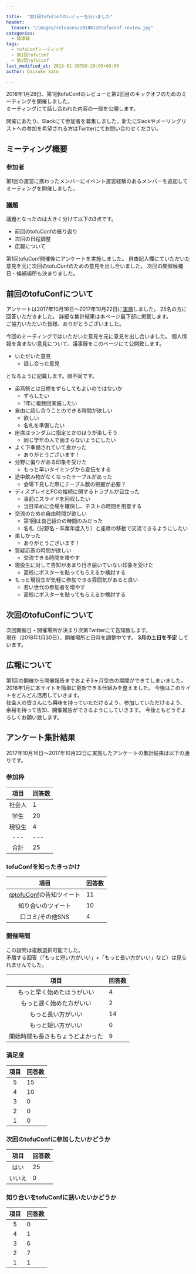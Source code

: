 ```yaml
---

title:  "第1回tofuConfのレビューを行いました"
header:
  teaser: "/images/releases/20180128tofuconf-review.jpg"
categories: 
  - 議事録
tags:
  - tofuConfミーティング
  - 第1回tofuConf
  - 第2回tofuConf
last_modified_at: 2018-01-30T00:20:05+09:00
author: Daisuke Sato

---
```


2018年1月28日、第1回tofuConfのレビューと第2回目のキックオフのためのミーティングを開催しました。  
ミーティングにて話し合われた内容の一部を公開します。

開催にあたり、Slackにて参加者を募集しました。新たにSlackやメーリングリストへの参加を希望される方はTwitterにてお問い合わせください。

## ミーティング概要
### 参加者

第1回の運営に携わったメンバーにイベント運営経験のあるメンバーを追加してミーティングを開催しました。

### 議題

議題となったのは大きく分けて以下の3点です。

* 前回のtofuConfの振り返り
* 次回の日程調整
* 広報について

第1回tofuConf開催後にアンケートを実施しました。
自由記入欄にていただいた意見を元に次回のtofuConfのための意見を出し合いました。
次回の開催候補日・候補場所も決まりました。

## 前回のtofuConfについて

アンケートは2017年10月16日〜2017年10月22日に[実施](https://twitter.com/tofuConf/status/920259667237863424)しました。
25名の方に回答いただきました。
詳細な集計結果は本ページ最下部に掲載します。  
ご協力いただいた皆様、ありがとうございました。

今回のミーティングではいただいた意見を元に意見を出し合いました。
個人情報を含まない意見について、議事録をこのページにて公開致します。

* いただいた意見
  * 話し合った意見

となるように記載します。順不同です。

* 弟燕祭とは日程をずらしてもよいのではないか
  * ずらしたい
  * 1年に複数回実施したい
* 自由に話し合うことのできる時間が欲しい
  * 欲しい
  * 名札を準備したい
* 座席はランダムに指定とかのほうが楽しそう
  * 同じ学年の人で固まらないようにしたい
* よく下準備されていて良かった
  * ありがとうございます！
* 分野に偏りがある印象を受けた
  * もっと早いタイミングから宣伝をする
* 途中飲み物がなくなったテーブルがあった
  * 会場下見した際にテーブル数の把握が必要？
* ディスプレイとPCの接続に関するトラブルが目立った
  * 事前にスライドを回収したい
  * 当日早めに会場を確保し、テストの時間を用意する
* 交流のための自由時間が欲しい
  * 第1回は自己紹介の時間のみだった
  * 名札（分野名・卒業年度入り）と座席の移動で交流できるようにしたい
* 楽しかった
  * ありがとうございます！
* 質疑応答の時間が欲しい
  * 交流できる時間を増やす
* 現役生に対して告知があまり行き届いていない印象を受けた
  * 高校にポスターを貼ってもらえるか検討する
* もっと現役生が気軽に参加できる雰囲気があると良い
  * 若い世代の参加者を増やす
  * 高校にポスターを貼ってもらえるか検討する

## 次回のtofuConfについて

次回開催日・開催場所が決まり次第Twitterにて告知致します。  
現在（2018年1月30日）、開催場所と日時を調整中です。
__3月の土日を予定__ しています。

## 広報について

第1回の開催から開催報告までおよそ3ヶ月空白の期間ができてしまいました。
2018年1月に本サイトを簡単に更新できる仕組みを整えました。
今後はこのサイトをどんどん活用していきます。  
社会人の皆さんにも興味を持っていただけるよう、参加していただけるよう、
余裕を持って告知、開催報告ができるようにしていきます。
今後ともどうぞよろしくお願い致します。


## アンケート集計結果

2017年10月16日〜2017年10月22日に実施したアンケートの集計結果は以下の通りです。

### 参加枠

|	項目	|	回答数	|
|:---:|---|
|	社会人	|	1	|
|	学生	|	20	|
|	現役生	|	4	|
|---|---|
|	合計	|	25 |

### tofuConfを知ったきっかけ

|	項目	|	回答数	|
|:---:|---|
|	[@tofuConf](https://twitter.com/tofuconf)の告知ツイート	|	11	|
|	知り合いのツイート	|	10	|
|	口コミ/その他SNS	|	4	|

### 開催時間

この設問は複数選択可能でした。  
矛盾する回答（「もっと短い方がいい」+「もっと長い方がいい」など）は見られませんでした。

|	項目	|	回答数	|
|:---:|---|
|	もっと早く始めたほうがいい	|	4	|
|	もっと遅く始めた方がいい	|	2	|
|	もっと長い方がいい	|	14	|
|	もっと短い方がいい	|	0	|
| 開始時間も長さもちょうどよかった | 9 |

### 満足度

|	項目	|	回答数	|
|:---:|---|
|	5	|	15	|
|	4	|	10	|
|	3	|	0	|
|	2	|	0	|
|	1	|	0	|

### 次回のtofuConfに参加したいかどうか

|	項目	|	回答数	|
|:---:|---|
|	はい	|	25	|
|	いいえ	|	0	|

### 知り合いをtofuConfに誘いたいかどうか

|	項目	|	回答数	|
|:---:|---|
|	5	|	0	|
|	4	|	1	|
|	3	|	6	|
|	2	|	7	|
|	1	|	1	|


